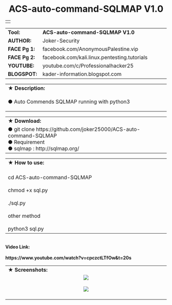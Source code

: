 <html>
<body>
<h1 align="center">ACS-auto-command-SQLMAP V1.0</h1>
<p align="center"> <b> <brة </b></p>
<table border="0" cellpadding="2" cellspacing="2" width="100%">
  <tr>
    <td align="center"><b>
    </b></td>
  </tr>
</table>
<table border="0" cellpadding="0" cellspacing="2" width="100%">
  <tr>
    <td width="100px" class="main2"><b>Tool:</b></td>
    <td width="780px" class="main2"><b>ACS-auto-command-SQLMAP V1.0</b></td>
 
  <tr>
    <td width="100px" class="main2"><b>AUTHOR:</b></td><td width="780px">Joker-Security</td>
  </tr>
  <tr>
    <td width="100px" class="main2"><b>FACE Pg 1:</b></td><td width="780px">facebook.com/AnonymousPalestine.vip</td>
  </tr>
  <tr>
    <td width="100px" class="main2"><b>FACE Pg 2:</b></td><td>facebook.com/kali.linux.pentesting.tutorials </td>
  </tr>
  <tr>
    <td width="100px" class="main2"><b>YOUTUBE:</b></td><td>youtube.com/c/Professionalhacker25</td>
  
  <tr>
    <td width="100px" class="main2"><b>BLOGSPOT:</b></td><td>kader-information.blogspot.com</td>
  </tr>
</table>
<table border="0" cellpadding="2" cellspacing="5" width="100%">
  <tr>
    <td class="main3">&#9733; <b>Description:</b></td>
  </tr>
  <tr>
    <td class="main" width="890px"><p>&#x25cf; Auto Commends SQLMAP running with python3
<br />
    </table>

<table border="0" cellpadding="2" cellspacing="5" width="100%">
  <tr>
    <td class="main3" width="890px">&#9733; <b>Download:</b></td>
  </tr>
  <tr>
    <td class="main">
      &#x25cf; git clone https://github.com/joker25000/ACS-auto-command-SQLMAP <br/>
      &#x25cf; Requirement <br/>
      &#x25cf; sqlmap : http://sqlmap.org/<br/>
    </td>

</table>
<table border="0" cellpadding="2" cellspacing="5" width="100%">
  <tr>
    <td class="main3" width="890px">&#9733; <b>How to use:</b></td>
  </tr>
  <tr>
    <td class="main"> <br>cd ACS-auto-command-SQLMAP<br/> <br>chmod +x sql.py<br/> <br>./sql.py<br/> <br>other method<br/><br>python3 sql.py<br/> </td>
  </tr>
</table>
<tr>
    <td class="main"> <br>Video Link:<br/> <br>https://www.youtube.com/watch?v=cpczctLTfOw&t=20s<br/>  </td>
  </tr>
</table>

<table border="0" cellpadding="2" cellspacing="5" width="100%">
  <tr>
    <td class="main3">&#9733; <b>Screenshots:</b></td>
  </tr>
  <tr>
    <td align="center" width="890px">
    <img src="http://i.imgur.com/OfkEBpu.png" /> <br/><br/>
    <img src="http://i.imgur.com/4146mhy.png" /> <br/><br/>
    </td>
  </tr>
</table> 
</body>
</html>



